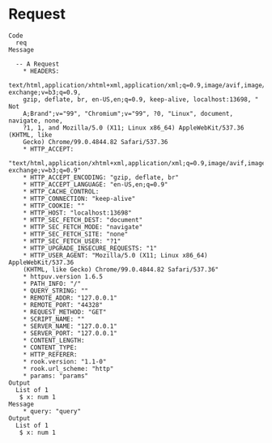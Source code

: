 # Request

    Code
      req
    Message
      
      -- A Request 
        * HEADERS:
        text/html,application/xhtml+xml,application/xml;q=0.9,image/avif,image/webp,image/apng,*/*;q=0.8,application/signed-exchange;v=b3;q=0.9,
        gzip, deflate, br, en-US,en;q=0.9, keep-alive, localhost:13698, " Not
        A;Brand";v="99", "Chromium";v="99", ?0, "Linux", document, navigate, none,
        ?1, 1, and Mozilla/5.0 (X11; Linux x86_64) AppleWebKit/537.36 (KHTML, like
        Gecko) Chrome/99.0.4844.82 Safari/537.36
        * HTTP_ACCEPT:
        "text/html,application/xhtml+xml,application/xml;q=0.9,image/avif,image/webp,image/apng,*/*;q=0.8,application/signed-exchange;v=b3;q=0.9"
        * HTTP_ACCEPT_ENCODING: "gzip, deflate, br"
        * HTTP_ACCEPT_LANGUAGE: "en-US,en;q=0.9"
        * HTTP_CACHE_CONTROL:
        * HTTP_CONNECTION: "keep-alive"
        * HTTP_COOKIE: ""
        * HTTP_HOST: "localhost:13698"
        * HTTP_SEC_FETCH_DEST: "document"
        * HTTP_SEC_FETCH_MODE: "navigate"
        * HTTP_SEC_FETCH_SITE: "none"
        * HTTP_SEC_FETCH_USER: "?1"
        * HTTP_UPGRADE_INSECURE_REQUESTS: "1"
        * HTTP_USER_AGENT: "Mozilla/5.0 (X11; Linux x86_64) AppleWebKit/537.36
        (KHTML, like Gecko) Chrome/99.0.4844.82 Safari/537.36"
        * httpuv.version 1.6.5
        * PATH_INFO: "/"
        * QUERY_STRING: ""
        * REMOTE_ADDR: "127.0.0.1"
        * REMOTE_PORT: "44328"
        * REQUEST_METHOD: "GET"
        * SCRIPT_NAME: ""
        * SERVER_NAME: "127.0.0.1"
        * SERVER_PORT: "127.0.0.1"
        * CONTENT_LENGTH:
        * CONTENT_TYPE:
        * HTTP_REFERER:
        * rook.version: "1.1-0"
        * rook.url_scheme: "http"
        * params: "params"
    Output
      List of 1
       $ x: num 1
    Message
        * query: "query"
    Output
      List of 1
       $ x: num 1

